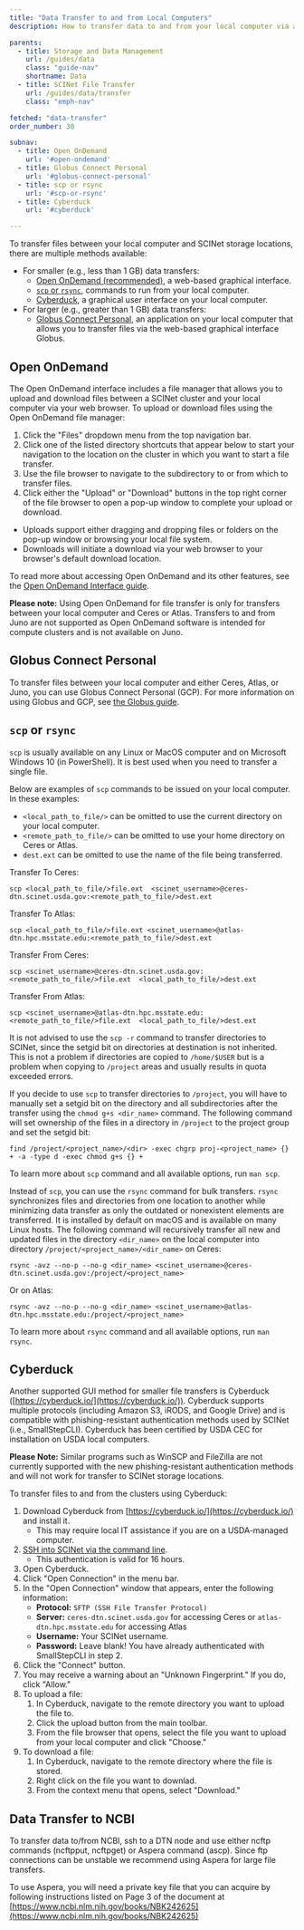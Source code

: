 ```yaml
---
title: "Data Transfer to and from Local Computers"
description: How to transfer data to and from your local computer via a variety of methods.

parents:
  - title: Storage and Data Management
    url: /guides/data
    class: "guide-nav"
    shortname: Data
  - title: SCINet File Transfer
    url: /guides/data/transfer
    class: "emph-nav"

fetched: "data-transfer"
order_number: 30

subnav:
  - title: Open OnDemand
    url: '#open-ondemand'
  - title: Globus Connect Personal
    url: '#globus-connect-personal'
  - title: scp or rsync
    url: '#scp-or-rsync'
  - title: Cyberduck
    url: '#cyberduck'

---
```


To transfer files between your local computer and SCINet storage locations, there are multiple methods available:

* For smaller (e.g., less than 1 GB) data transfers:
  * [Open OnDemand (recommended)](#open-ondemand), a web-based graphical interface.
  * [`scp` or `rsync`](#scp-or-rsync), commands to run from your local computer.
  * [Cyberduck](#cyberduck), a graphical user interface on your local computer.
* For larger (e.g., greater than 1 GB) data transfers:
  * [Globus Connect Personal](#globus-connect-personal), an application on your local computer that allows you to transfer files via the web-based graphical interface Globus.
<!--excerpt-->


## Open OnDemand
The Open OnDemand interface includes a file manager that allows you to upload and download files between a SCINet cluster and your local computer via your web browser. To upload or download files using the Open OnDemand file manager: 
1. Click the "Files" dropdown menu from the top navigation bar.
1. Click one of the listed directory shortcuts that appear below to start your navigation to the location on the cluster in which you want to start a file transfer.
1. Use the file browser to navigate to the subdirectory to or from which to transfer files.
1. Click either the "Upload" or "Download" buttons in the top right corner of the file browser to open a pop-up window to complete your upload or download. 
  * Uploads support either dragging and dropping files or folders on the pop-up window or browsing your local file system. 
  * Downloads will initiate a download via your web browser to your browser's default download location.  

To read more about accessing Open OnDemand and its other features, see the [Open OnDemand Interface guide](/guides/use/open-ondemand). 

**Please note:** Using Open OnDemand for file transfer is only for transfers between your local computer and Ceres or Atlas. Transfers to and from Juno are not supported as Open OnDemand software is intended for compute clusters and is not available on Juno. 

## Globus Connect Personal

To transfer files between your local computer and either Ceres, Atlas, or Juno, you can use Globus Connect Personal (GCP). For more information on using Globus and GCP, see [the Globus guide](/guides/data/transfer/globus#globus-connect-personal). 



## `scp` or `rsync`

`scp` is usually available on any Linux or MacOS computer and on Microsoft Windows 10 (in PowerShell). 
It is best used when you need to transfer a single file.

Below are examples of `scp` commands to be issued on your local computer. In these examples:
* `<local_path_to_file/>` can be omitted to use the current directory on your local computer.
* `<remote_path_to_file/>` can be omitted to use your home directory on Ceres or Atlas.
* `dest.ext` can be omitted to use the name of the file being transferred.

Transfer To Ceres:
```
scp <local_path_to_file/>file.ext  <scinet_username>@ceres-dtn.scinet.usda.gov:<remote_path_to_file/>dest.ext
```
Transfer To Atlas:
```
scp <local_path_to_file/>file.ext <scinet_username>@atlas-dtn.hpc.msstate.edu:<remote_path_to_file/>dest.ext
```

Transfer From Ceres:
```
scp <scinet_username>@ceres-dtn.scinet.usda.gov:<remote_path_to_file/>file.ext  <local_path_to_file/>dest.ext
```
Transfer From Atlas:
```
scp <scinet_username>@atlas-dtn.hpc.msstate.edu:<remote_path_to_file/>file.ext  <local_path_to_file/>dest.ext
```

It is not advised to use the `scp -r` command to transfer directories to SCINet, since the setgid bit on directories at destination is not inherited. 
This is not a problem if directories are copied to `/home/$USER` but is a problem when copying to `/project` areas and usually results in quota exceeded errors.

If you decide to use `scp` to transfer directories to `/project`, you will have to manually set a setgid bit on the directory and all subdirectories after the transfer using the `chmod g+s <dir_name>` command. The following command will set ownership of the files in a directory in `/project` to the project group and set the setgid bit:
```
find /project/<project_name>/<dir> -exec chgrp proj-<project_name> {} + -a -type d -exec chmod g+s {} + 
```
To learn more about `scp` command and all available options, run `man scp`.

Instead of `scp`, you can use the `rsync` command for bulk transfers. `rsync` synchronizes files and directories from one location to another while minimizing data transfer as only the outdated or nonexistent elements are transferred. It is installed by default on macOS and is available on many Linux hosts. The following command will recursively transfer all new and updated files in the directory `<dir_name>` on the local computer into directory `/project/<project_name>/<dir_name>` on Ceres:
```
rsync -avz --no-p --no-g <dir_name> <scinet_username>@ceres-dtn.scinet.usda.gov:/project/<project_name>
```
Or on Atlas:
```
rsync -avz --no-p --no-g <dir_name> <scinet_username>@atlas-dtn.hpc.msstate.edu:/project/<project_name>
```
To learn more about `rsync` command and all available options, run `man rsync`.

## Cyberduck

Another supported GUI method for smaller file transfers is Cyberduck ([https://cyberduck.io/](https://cyberduck.io/)). Cyberduck supports multiple protocols (including Amazon S3, iRODS, and Google Drive) and is compatible with phishing-resistant authentication methods used by SCINet (i.e., SmallStepCLI). Cyberduck has been certified by USDA CEC for installation on USDA local computers. 

**Please Note:** Similar programs such as WinSCP and FileZilla are not currently supported with the new phishing-resistant authentication methods and will not work for transfer to SCINet storage locations.

To transfer files to and from the clusters using Cyberduck:
1. Download Cyberduck from [https://cyberduck.io/](https://cyberduck.io/) and install it.
    * This may require local IT assistance if you are on a USDA-managed computer.
2. [SSH into SCINet via the command line](https://scinet.usda.gov/guides/access/ssh-login).
    * This authentication is valid for 16 hours.
3. Open Cyberduck.
4. Click "Open Connection" in the menu bar.
5. In the "Open Connection" window that appears, enter the following information:
    * **Protocol:**  `SFTP (SSH File Transfer Protocol)`
    * **Server:** `ceres-dtn.scinet.usda.gov` for accessing Ceres or `atlas-dtn.hpc.msstate.edu` for accessing Atlas
    * **Username:** Your SCINet username.
    * **Password:** Leave blank! You have already authenticated with SmallStepCLI in step 2.
6. Click the "Connect" button.
7. You may receive a warning about an "Unknown Fingerprint." If you do, click "Allow."
8. To upload a file:
   1. In Cyberduck, navigate to the remote directory you want to upload the file to.
   2. Click the upload button from the main toolbar.
   3. From the file browser that opens, select the file you want to upload from your local computer and click "Choose."
9. To download a file:
   1. In Cyberduck, navigate to the remote directory where the file is stored.
   2. Right click on the file you want to downlad.
   3. From the context menu that opens, select "Download."

## Data Transfer to NCBI

To transfer data to/from NCBI, ssh to a DTN node and use either ncftp commands (ncftpput, ncftpget) or Aspera command (ascp). Since ftp connections can be unstable we recommend using Aspera for large file transfers.

To use Aspera, you will need a private key file that you can acquire by following instructions listed on Page 3 of the document at [https://www.ncbi.nlm.nih.gov/books/NBK242625](https://www.ncbi.nlm.nih.gov/books/NBK242625)
